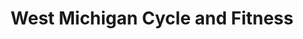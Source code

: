 ---
title: "West Michigan Cycle and Fitness"
url: /holland/west-michigan-cycle-and-fitness/
shop: Fahrrad
---